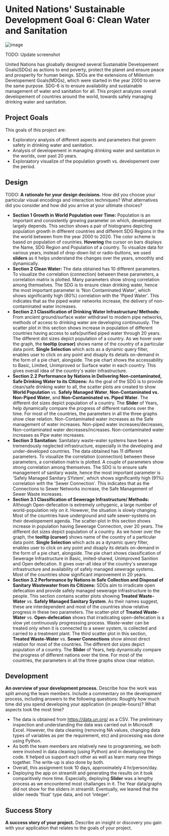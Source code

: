 # United Nations' Sustainable Development Goal 6: Clean Water and Sanitation

![image](https://user-images.githubusercontent.com/98185275/155863655-ae677235-9eee-4ce5-860c-581fa1dbb03b.png)

TODO: Update screenshot

United Nations has gloabally designed several Sustainable Developement Goals(SDGs) as actions to end poverty, protect the planet and ensure peace and prosperity for human beings. SDGs are the extensions of Millenium Developement Goals(MDGs), which were started in the year 2000 to serve the same purpose. SDG-6 is to ensure availability and sustainable management of water and sanitation for all. This project analyzes overall developement of countries around the world, towards safely managing drinking water and sanitation. 

## Project Goals

This goals of this project are:
- Exploratory analysis of different aspects and parameters that govern safety in drinking water and sanitation.
- Analysis of developement in managing drinking water and sanitation in the worlds, over past 20 years.
- Exploraatory visualize of the population growth vs. developement over the period.


## Design

TODO: **A rationale for your design decisions.** How did you choose your particular visual encodings and interaction techniques? What alternatives did you consider and how did you arrive at your ultimate choices?
- **Section 1 Growth in World Population over Time:** Population is an important and consistently growing parameter on which, developement largely depends. This section shows a pair of histograms depicting population growth in different countries and different SDG Regions in the the world between from the year 2000 to 2020. The color scheme is based on population of countries. **Hovering** the cursor on bars displays the Name, SDG Region and Population of a country. To visualize data for various years, instead of drop-down list or radio-buttons, we used **sliders** as it helps understand the changes over the years, smoothly and dynamically.
- **Section 2 Clean Water:** The data obtained has 10 different parameters. To visualize the correlation (connection) between these parameters, a correlation matrix is plotted. Many parameters show strong correlation among themselves. The SDG is to ensure clean drinking water, hence the most important parameter is 'Non Contaminated Water', which shows significantly high (80%) correlation with the 'Piped Water'. This indicates that as the piped water networks increase, the delivery of non-contaminated water increases.
- **Section 2.1 Classification of Drinking Water Infrastructure/ Methods:** From ancient ground/surface water withdrawl to modern pipe networks, methods of access to drinking water are developing continuously. The scatter plot in this section shows increase in population of different countries having access to safe/purified piped water through 20 years. The different dot sizes depict population of a country. As we hover over the graph, the **tooltip (cursor)** shows name of the country of a particular data point. **Single Selection** which acts as a dynamic query filter, enables user to click on any point and disaply its details on-demand in the form of a pie chart, alongside. The pie chart shows the accessability to Basic, Limited, Unimproved or Surface water in each country. This gives overall idea of the country's water infrastructure. 
- **Section 2.2 Performance by Nations in Delivering Non-contaminated, Safe Drinking Water to its Citizens:** As the goal of the SDG is to provide clean/safe drinking water to all, the scatter plots are created to show **World Population** vs. **Safely Managed Water**, **Non-Contaminated vs. Non-Piped Water**, and **Non-Contaminated vs. Piped Water**. The different dot sizes depict population of a country. The **Slider** of Years, help dynamically compare the progress of different nations over the time. For most of the countries, the parameters in all the three graphs show clear relation. Non-Contaminated water increases as the Safe management of water increases. Non-piped water increases/decreases, Non-contaminated water decreases/increases. Non-contaminated water increases as Pipe water increases.
- **Section 3 Sanitation:** Sanitatary waste-water systems have been a tremendously neglected infrastructure, especially in the developing and under-developed countries. The data obtained has 11 different parameters. To visualize the correlation (connection) between these parameters, a correlation matrix is plotted. A couple of parameters show strong correlation among themselves. The SDG is to ensure safe management of sanitary waste, hence the most important parameter is 'Safely Managed Sanitary SYstem', which shows significantly high (91%) correlation with the 'Sewer Connection'. This indicates that as the Connections to Sewer Networks increase, the Safe Management of Sewer Waste increases.
- **Section 3.1 Classification of Sewerage Infrastructure/ Methods:** Although Open-defecation is extremely unhygenic, a large number of world-population rely on it. However, the situation is slowly changing. Most of the countries have underground and safe sewer-systems on their developement agenda. The scatter-plot in this section shows increase in population having Sewerage Connection, over 20 years. The different dot sizes depict population of a country. As we hover over the graph, the **tooltip (cursor)** shows name of the country of a particular data point. **Single Selection** which acts as a dynamic query filter, enables user to click on any point and disaply its details on-demand in the form of a pie chart, alongside. The pie chart shows classification of Sewerage Infrastructure in Basic, imited-shared, Unimproved Sanition and Open defecation. It gives over-all idea of the country's sewerage infrastructure and availability of safely managed sewerage systems. Most of the countries show significant improvement in 20 years.
- **Section 3.2 Performance by Nations in Safe Collection and Disposal of Sanitary Wastewater from its Citizens:** SDGs aim to irradicate open defecation and provide safely managed sewerage infrastructure to the people. This section contains scatter plots showing **Treated Waste-Water** vs. **Safely Managed Sanitary System**. As their names suggest, these are interdependent and most of the countries show relative progress in these two parameters. The scatter-plot of **Treated Waste-Water** vs. **Open-defecation** shows that irradicating open-defecation is a slow yet continuously progresssing process. Waste-water can be treated only when it is connected to a sewer system, is collected and carried to a treatment plant. The third scatter plot in this section, **Treated Waste-Water** vs. **Sewer Connections** show almost direct relation for most of the countries. The different dot sizes depict population of a country. The **Slider** of Years, help dynamically compare the progress of different nations over the time. For most of the countries, the parameters in all the three graphs show clear relation.

## Development

**An overview of your development process.** Describe how the work was split among the team members. Include a commentary on the development process, including answers to the following questions: Roughly how much time did you spend developing your application (in people-hours)? What aspects took the most time?
- The data is obtained from https://data.un.org/ as a CSV. The preliminary inspection and understanding the data was carried out in Microsoft Excel. However, the data cleaning (removing NA values, changing data types of variables as per the requirement, etc) and processing was done using Python. 
- As both the team members are relatively new to programming, we both were involved in data cleaning (using Python) and in developing the code. It helped us support each other as well as learn many new things together. The write-up is also done by both. 
- Overall, this assignment took 10 days, approximately 4 hr/person/day.
- Deploying the app on streamlit and generating the results on it took comparitively more time. Especially, deploying **Slider** was a lengthy process as we encountered most challanges in it. The Year data/graphs did not show for the sliders in streamlit. Eventually, we leaned that the slider needs 'float' type data, and not 'integer'.

## Success Story

**A success story of your project.** Describe an insight or discovery you gain with your application that relates to the goals of your project.
